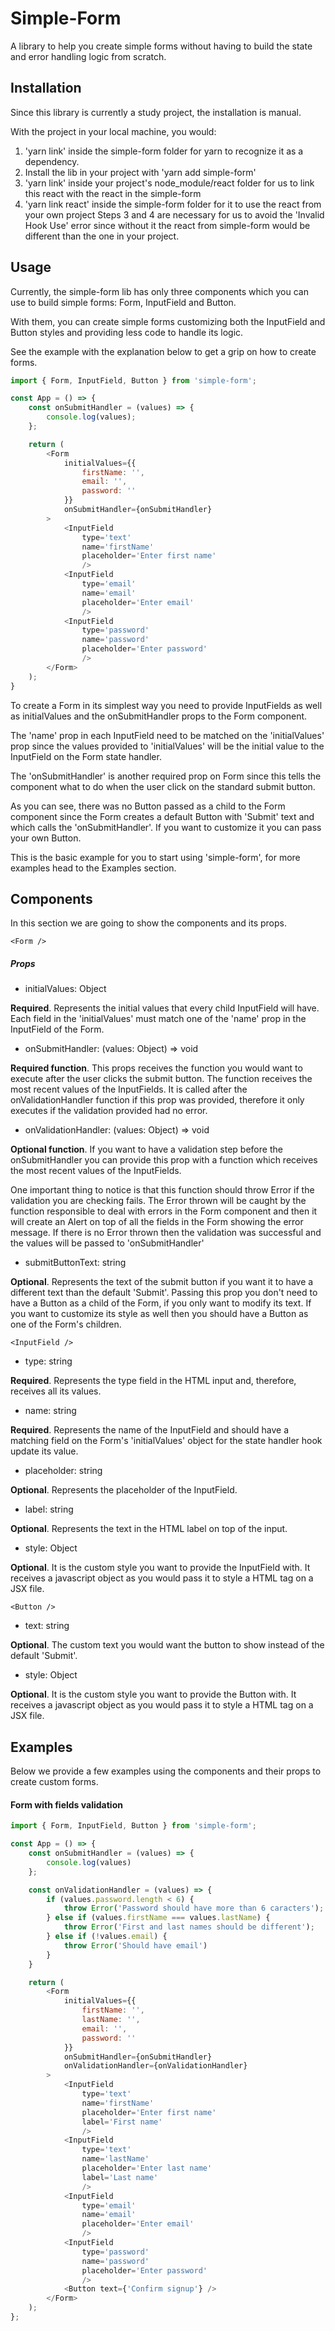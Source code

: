 # Simple-Form

A library to help you create simple forms without having to build the state and error handling logic from scratch.

## Installation

Since this library is currently a study project, the installation is manual.

With the project in your local machine, you would:
1. 'yarn link' inside the simple-form folder for yarn to recognize it as a dependency.
2. Install the lib in your project with 'yarn add simple-form'
3. 'yarn link' inside your project's node_module/react folder for us to link this react with the react in the simple-form
4. 'yarn link react' inside the simple-form folder for it to use the react from your own project
Steps 3 and 4 are necessary for us to avoid the 'Invalid Hook Use' error since without it the react from simple-form would be different than the one in your project.

## Usage

Currently, the simple-form lib has only three components which you can use to build simple forms: Form, InputField and Button.

With them, you can create simple forms customizing both the InputField and Button styles and providing less code to handle its logic.

See the example with the explanation below to get a grip on how to create forms.

```javascript
import { Form, InputField, Button } from 'simple-form';

const App = () => {
    const onSubmitHandler = (values) => {
        console.log(values);
    };

    return (
        <Form
            initialValues={{
                firstName: '',
                email: '',
                password: ''
            }}
            onSubmitHandler={onSubmitHandler}
        >
            <InputField
                type='text'
                name='firstName'
                placeholder='Enter first name'
                />
            <InputField
                type='email'
                name='email'
                placeholder='Enter email'
                />
            <InputField
                type='password'
                name='password'
                placeholder='Enter password'
                />
        </Form>
    );
}
```

To create a Form in its simplest way you need to provide InputFields as well as initialValues and the onSubmitHandler props to the Form component.

The 'name' prop in each InputField need to be matched on the 'initialValues' prop since the values provided to 'initialValues' will be the initial value to the InputField on the Form state handler.

The 'onSubmitHandler' is another required prop on Form since this tells the component what to do when the user click on the standard submit button.

As you can see, there was no Button passed as a child to the Form component since the Form creates a default Button with 'Submit' text and which calls the 'onSubmitHandler'. If you want to customize it you can pass your own Button.

This is the basic example for you to start using 'simple-form', for more examples head to the Examples section.

## Components
In this section we are going to show the components and its props.

```
<Form />
```
##### Props
- initialValues: Object

**Required**. Represents the initial values that every child InputField will have. Each field in the 'initialValues' must match one of the 'name' prop in the InputField of the Form.

- onSubmitHandler: (values: Object) => void

**Required function**. This props receives the function you would want to execute after the user clicks the submit button. The function receives the most recent values of the InputFields. It is called after the onValidationHandler function if this prop was provided, therefore it only executes if the validation provided had no error.

- onValidationHandler: (values: Object) => void

**Optional function**. If you want to have a validation step before the onSubmitHandler you can provide this prop with a function which receives the most recent values of the InputFields.

One important thing to notice is that this function should throw Error if the validation you are checking fails. The Error thrown will be caught by the function responsible to deal with errors in the Form component and then it will create an Alert on top of all the fields in the Form showing the error message. If there is no Error thrown then the validation was successful and the values will be passed to 'onSubmitHandler'

- submitButtonText: string

**Optional**. Represents the text of the submit button if you want it to have a different text than the default 'Submit'. Passing this prop you don't need to have a Button as a child of the Form, if you only want to modify its text. If you want to customize its style as well then you should have a Button as one of the Form's children.


```
<InputField />
```

- type: string

**Required**. Represents the type field in the HTML input and, therefore, receives all its values.

- name: string

**Required**. Represents the name of the InputField and should have a matching field on the Form's 'initialValues' object for the state handler hook update its value.

- placeholder: string

**Optional**. Represents the placeholder of the InputField.

- label: string

**Optional**. Represents the text in the HTML label on top of the input.

- style: Object

**Optional**. It is the custom style you want to provide the InputField with. It receives a javascript object as you would pass it to style a HTML tag on a JSX file.


```
<Button />
```

- text: string

**Optional**. The custom text you would want the button to show instead of the default 'Submit'.

- style: Object

**Optional**. It is the custom style you want to provide the Button with. It receives a javascript object as you would pass it to style a HTML tag on a JSX file.


## Examples

Below we provide a few examples using the components and their props to create custom forms.

#### Form with fields validation

```javascript
import { Form, InputField, Button } from 'simple-form';

const App = () => {
    const onSubmitHandler = (values) => {
        console.log(values)
    };

    const onValidationHandler = (values) => {
        if (values.password.length < 6) {
            throw Error('Password should have more than 6 caracters');
        } else if (values.firstName === values.lastName) {
            throw Error('First and last names should be different');
        } else if (!values.email) {
            throw Error('Should have email')
        }
    }

    return (
        <Form
            initialValues={{
                firstName: '',
                lastName: '',
                email: '',
                password: ''
            }}
            onSubmitHandler={onSubmitHandler}
            onValidationHandler={onValidationHandler}
        >
            <InputField
                type='text'
                name='firstName'
                placeholder='Enter first name'
                label='First name'
                />
            <InputField
                type='text'
                name='lastName'
                placeholder='Enter last name'
                label='Last name'
                />
            <InputField
                type='email'
                name='email'
                placeholder='Enter email'
                />
            <InputField
                type='password'
                name='password'
                placeholder='Enter password'
                />
            <Button text={'Confirm signup'} />
        </Form>
    );
};
```